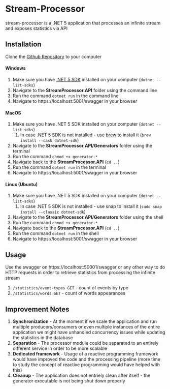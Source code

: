 # Stream-Processor

stream-processor is a .NET 5 application that processes an infinite stream and exposes statistics via API

## Installation
Clone the [Github Repository](https://github.com/taladari/stream-processor.git) to your computer

#### Windows
1. Make sure you have [.NET 5 SDK](https://dotnet.microsoft.com/download/dotnet/5.0) installed on your computer (```dotnet --list-sdks```)
2. Navigate to the **StreamProcessor.API** folder using the command line
3. Run the command ```dotnet run``` in the command line
4. Navigate to https://localhost:5001/swagger in your browser

#### MacOS
1. Make sure you have .NET 5 SDK installed on your computer (```dotnet --list-sdks```)
    1. In case .NET 5 SDK is not installed - use [brew](https://brew.sh/) to install it (```brew install --cask dotnet-sdk```)
2. Navigate to the **StreamProcessor.API/Generators** folder using the terminal
3. Run the command ```chmod +x generator-*```
4. Navigate back to the **StreamProcessor.API** (```cd ..```)
5. Run the command ```dotnet run``` in the terminal
6. Navigate to https://localhost:5001/swagger in your browser

#### Linux (Ubuntu)
1. Make sure you have .NET 5 SDK installed on your computer (```dotnet --list-sdks```)
    1. In case .NET 5 SDK is not installed - use snap to install it (```sudo snap install --classic dotnet-sdk```)
2. Navigate to the **StreamProcessor.API/Generators** folder using the shell
3. Run the command ```chmod +x generator-*```
4. Navigate back to the **StreamProcessor.API** (```cd ..```)
5. Run the command ```dotnet run``` in the shell
6. Navigate to https://localhost:5001/swagger in your browser

## Usage

Use the swagger on https://localhost:50001/swagger or any other way to do HTTP requests in order to retrieve statistics from processing the infinite stream
1. ```/statistics/event-types GET``` - count of events by type
2. ```/statistics/words GET``` - count of words appearances

## Improvement Notes
1. **Synchronization** - At the moment if we scale the application and run multiple producers/consumers or even multiple instances of the entire application we might have unhandled concurrency issues while updating the statistics in the database
2. **Separation** - The processor module could be separated to an entirely different service in order to be more scalable
3. **Dedicated framework** - Usage of a reactive programming framework would have improved the code and the processing pipeline (more time to study the concept of reactive programming would have helped with this)
4. **Cleanup** - The application does not entriely clean after itself - the generator executable is not being shut down properly